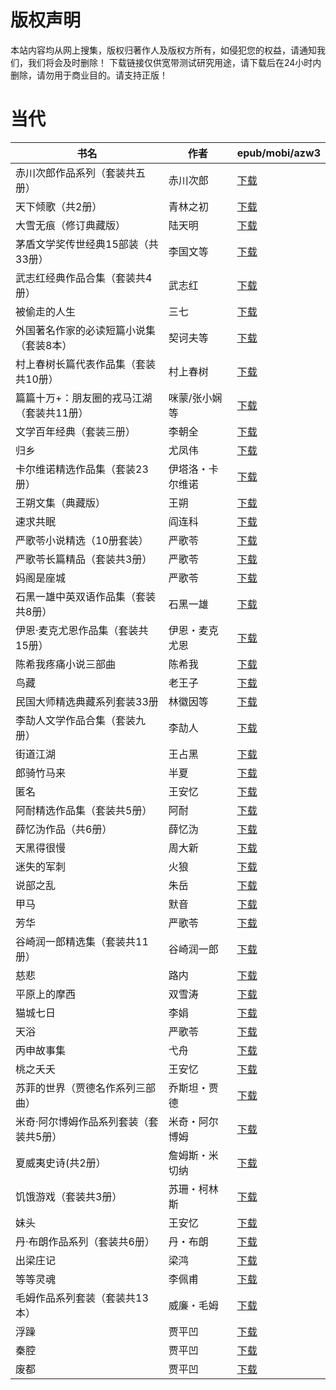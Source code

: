 # 版权声明

本站内容均从网上搜集，版权归著作人及版权方所有，如侵犯您的权益，请通知我们，我们将会及时删除！ 下载链接仅供宽带测试研究用途，请下载后在24小时内删除，请勿用于商业目的。请支持正版！

# 当代

| 书名 | 作者 | epub/mobi/azw3 |
| --- | --- | --- |
| 赤川次郎作品系列（套装共五册） | 赤川次郎 | [下载](https://url89.ctfile.com/f/31084289-1357048447-5436f5?p=8866) |
| 天下倾歌（共2册） | 青林之初 | [下载](https://url89.ctfile.com/f/31084289-1357045369-5592ba?p=8866) |
| 大雪无痕（修订典藏版） | 陆天明 | [下载](https://url89.ctfile.com/f/31084289-1357042507-28ce63?p=8866) |
| 茅盾文学奖传世经典15部装（共33册） | 李国文等 | [下载](https://url89.ctfile.com/f/31084289-1357041607-c640ec?p=8866) |
| 武志红经典作品合集（套装共4册） | 武志红 | [下载](https://url89.ctfile.com/f/31084289-1357037191-fad441?p=8866) |
| 被偷走的人生 | 三七 | [下载](https://url89.ctfile.com/f/31084289-1357035772-784a6d?p=8866) |
| 外国著名作家的必读短篇小说集（套装8本） | 契诃夫等 | [下载](https://url89.ctfile.com/f/31084289-1357035313-d1c72e?p=8866) |
| 村上春树长篇代表作品集（套装共10册） | 村上春树 | [下载](https://url89.ctfile.com/f/31084289-1357034989-a89d3c?p=8866) |
| 篇篇十万+：朋友圈的戎马江湖（套装共11册） | 咪蒙/张小娴等 | [下载](https://url89.ctfile.com/f/31084289-1357034755-6f1025?p=8866) |
| 文学百年经典（套装三册） | 李朝全 | [下载](https://url89.ctfile.com/f/31084289-1357034599-a4cfe1?p=8866) |
| 归乡 | 尤凤伟 | [下载](https://url89.ctfile.com/f/31084289-1357034413-483475?p=8866) |
| 卡尔维诺精选作品集（套装23册） | 伊塔洛・卡尔维诺 | [下载](https://url89.ctfile.com/f/31084289-1357034284-3a66b1?p=8866) |
| 王朔文集（典藏版） | 王朔 | [下载](https://url89.ctfile.com/f/31084289-1357034146-326c52?p=8866) |
| 速求共眠 | 阎连科 | [下载](https://url89.ctfile.com/f/31084289-1357033828-cbebcf?p=8866) |
| 严歌苓小说精选（10册套装） | 严歌苓 | [下载](https://url89.ctfile.com/f/31084289-1357033429-3c24c1?p=8866) |
| 严歌苓长篇精品（套装共3册） | 严歌苓 | [下载](https://url89.ctfile.com/f/31084289-1357031872-89a7fd?p=8866) |
| 妈阁是座城 | 严歌苓 | [下载](https://url89.ctfile.com/f/31084289-1357031431-3b1b40?p=8866) |
| 石黑一雄中英双语作品集（套装共8册） | 石黑一雄 | [下载](https://url89.ctfile.com/f/31084289-1357031413-441a7b?p=8866) |
| 伊恩·麦克尤恩作品集（套装共15册） | 伊恩・麦克尤恩 | [下载](https://url89.ctfile.com/f/31084289-1357030873-4d30db?p=8866) |
| 陈希我疼痛小说三部曲 | 陈希我 | [下载](https://url89.ctfile.com/f/31084289-1357030783-193739?p=8866) |
| 鸟藏 | 老王子 | [下载](https://url89.ctfile.com/f/31084289-1357030411-768a7d?p=8866) |
| 民国大师精选典藏系列套装33册 | 林徽因等 | [下载](https://url89.ctfile.com/f/31084289-1357030351-12b7fa?p=8866) |
| 李劼人文学作品合集（套装九册） | 李劼人 | [下载](https://url89.ctfile.com/f/31084289-1357028308-3a0522?p=8866) |
| 街道江湖 | 王占黑 | [下载](https://url89.ctfile.com/f/31084289-1357028230-cbb04c?p=8866) |
| 郎骑竹马来 | 半夏 | [下载](链接未找到) |
| 匿名 | 王安忆 | [下载](https://url89.ctfile.com/f/31084289-1357027516-22199b?p=8866) |
| 阿耐精选作品集（套装共5册） | 阿耐 | [下载](https://url89.ctfile.com/f/31084289-1357026907-4e8ab6?p=8866) |
| 薛忆沩作品（共6册） | 薛忆沩 | [下载](https://url89.ctfile.com/f/31084289-1357024573-1a5905?p=8866) |
| 天黑得很慢 | 周大新 | [下载](https://url89.ctfile.com/f/31084289-1357022179-0f5935?p=8866) |
| 迷失的军刺 | 火狼 | [下载](https://url89.ctfile.com/f/31084289-1357019152-9eb6d7?p=8866) |
| 说部之乱 | 朱岳 | [下载](https://url89.ctfile.com/f/31084289-1357017805-d00a95?p=8866) |
| 甲马 | 默音 | [下载](https://url89.ctfile.com/f/31084289-1357016590-59b466?p=8866) |
| 芳华 | 严歌苓 | [下载](https://url89.ctfile.com/f/31084289-1357015696-61e77a?p=8866) |
| 谷崎润一郎精选集（套装共11册） | 谷崎润一郎 | [下载](https://url89.ctfile.com/f/31084289-1357014514-989557?p=8866) |
| 慈悲 | 路内 | [下载](https://url89.ctfile.com/f/31084289-1357013974-4df8cd?p=8866) |
| 平原上的摩西 | 双雪涛 | [下载](https://url89.ctfile.com/f/31084289-1357013002-6e48be?p=8866) |
| 猫城七日 | 李娟 | [下载](https://url89.ctfile.com/f/31084289-1357012729-5d6efa?p=8866) |
| 天浴 | 严歌苓 | [下载](https://url89.ctfile.com/f/31084289-1357011631-d26689?p=8866) |
| 丙申故事集 | 弋舟 | [下载](https://url89.ctfile.com/f/31084289-1357011514-e0566b?p=8866) |
| 桃之夭夭 | 王安忆 | [下载](https://url89.ctfile.com/f/31084289-1357011418-b385c2?p=8866) |
| 苏菲的世界（贾德名作系列三部曲） | 乔斯坦・贾德 | [下载](https://url89.ctfile.com/f/31084289-1357011355-c8762d?p=8866) |
| 米奇·阿尔博姆作品系列套装（套装共5册） | 米奇・阿尔博姆 | [下载](https://url89.ctfile.com/f/31084289-1357011112-201397?p=8866) |
| 夏威夷史诗(共2册） | 詹姆斯・米切纳 | [下载](https://url89.ctfile.com/f/31084289-1357010758-140387?p=8866) |
| 饥饿游戏（套装共3册） | 苏珊・柯林斯 | [下载](https://url89.ctfile.com/f/31084289-1357010443-27b9b4?p=8866) |
| 妹头 | 王安忆 | [下载](https://url89.ctfile.com/f/31084289-1357010377-d27ee2?p=8866) |
| 丹·布朗作品系列（套装共6册） | 丹・布朗 | [下载](https://url89.ctfile.com/f/31084289-1357010287-e7276e?p=8866) |
| 出梁庄记 | 梁鸿 | [下载](https://url89.ctfile.com/f/31084289-1357008529-f1d0d4?p=8866) |
| 等等灵魂 | 李佩甫 | [下载](https://url89.ctfile.com/f/31084289-1357008343-34970f?p=8866) |
| 毛姆作品系列套装（套装共13本） | 威廉・毛姆 | [下载](https://url89.ctfile.com/f/31084289-1357007653-8459d0?p=8866) |
| 浮躁 | 贾平凹 | [下载](https://url89.ctfile.com/f/31084289-1357005049-2a2f9d?p=8866) |
| 秦腔 | 贾平凹 | [下载](https://url89.ctfile.com/f/31084289-1357005046-8b111a?p=8866) |
| 废都 | 贾平凹 | [下载](https://url89.ctfile.com/f/31084289-1357004731-02bb60?p=8866) |
